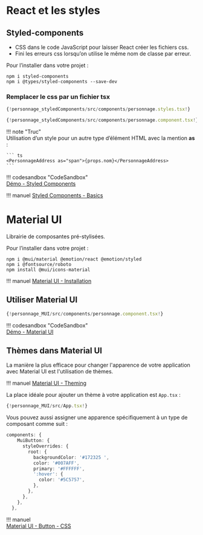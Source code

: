 # React et les styles  

## Styled-components  

- CSS dans le code JavaScript pour laisser React créer les fichiers css.  
- Fini les erreurs css lorsqu’on utilise le même nom de classe par erreur.  

Pour l’installer dans votre projet :  

``` nodejsrepl title="console"
npm i styled-components
npm i @types/styled-components --save-dev
```

### Remplacer le css par un fichier tsx  

``` ts title="personnage.styles.tsx"
{!personnage_styledComponents/src/components/personnage.styles.tsx!}
```

``` ts title="personnage.component.tsx"
{!personnage_styledComponents/src/components/personnage.component.tsx!}
```

!!! note "Truc"  
    Utilisation d’un style pour un autre type d’élément HTML avec la mention __as__ :  

    ``` ts 
    <PersonnageAddress as="span">{props.nom}</PersonnageAddress>
    ```

!!! codesandbox "CodeSandbox"  
    [Démo - Styled Components](https://codesandbox.io/p/sandbox/github/jaixan/developpementweb3/tree/main/code/personnage_styledComponents)  

!!! manuel 
    [Styled Components - Basics](https://styled-components.com/docs/basics)  

# Material UI  

Librairie de composantes pré-stylisées.  

Pour l’installer dans votre projet :  

``` nodejsrepl title="console"
npm i @mui/material @emotion/react @emotion/styled
npm i @fontsource/roboto
npm install @mui/icons-material
```

!!! manuel 
    [Material UI - Installation](https://mui.com/material-ui/getting-started/installation/)  

## Utiliser Material UI  

``` ts title="personnage.component.tsx"
{!personnage_MUI/src/components/personnage.component.tsx!}
```  

!!! codesandbox "CodeSandbox"  
    [Démo - Material UI](https://codesandbox.io/p/sandbox/github/jaixan/developpementweb3/tree/main/code/personnage_MUI)  

## Thèmes dans Material UI  

La manière la plus efficace pour changer l'apparence de votre application avec Material UI est l'utilisation de thèmes.  

!!! manuel 
    [Material UI - Theming](https://mui.com/material-ui/customization/theming/)  


La place idéale pour ajouter un thème à votre application est `App.tsx` :  

``` ts title="app.tsx"
{!personnage_MUI/src/App.tsx!}
```

Vous pouvez aussi assigner une apparence spécifiquement à un type de composant comme suit :  

``` ts title="app.tsx"
components: {
    MuiButton: {
      styleOverrides: {
        root: {
          backgroundColor: '#172325 ',
          color: '#007AFF',
          primary: '#FFFFFF',
          ':hover': {
            color: '#5C5757',
          },
        },
      },
    },
  },
```

!!! manuel  
    [Material UI - Button - CSS](https://mui.com/material-ui/api/button/#css)  

